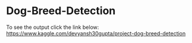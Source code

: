 # Dog-Breed-Detection

To see the output click the link below:
https://www.kaggle.com/devyansh30gupta/project-dog-breed-detection
